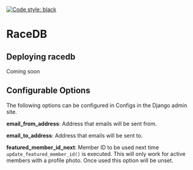 [![Code style: black](https://img.shields.io/badge/code%20style-black-000000.svg)](https://github.com/psf/black)
# RaceDB

## Deploying racedb

Coming soon

## Configurable Options
The following options can be configured in Configs in the Django admin site.

**email_from_address**: Address that emails will be sent from.

**email_to_address**: Address that emails will be sent to.

**featured_member_id_next**: Member ID to be used next time `update_featured_member_id()` is executed. This will only work for active members with a profile photo. Once used this option will be unset.

